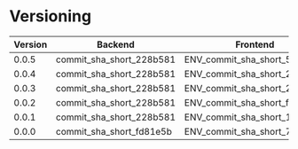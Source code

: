 # Versioning

| Version | Backend                  | Frontend                     | UAT | PROD |
|---------|--------------------------|------------------------------|-----|------|
| 0.0.5   | commit_sha_short_228b581 | ENV_commit_sha_short_55e7954 | ✅   | ✅    |
| 0.0.4   | commit_sha_short_228b581 | ENV_commit_sha_short_27b3d14 |     |      |
| 0.0.3   | commit_sha_short_228b581 | ENV_commit_sha_short_22acec3 |     |      |
| 0.0.2   | commit_sha_short_228b581 | ENV_commit_sha_short_f768e2e |     |      |
| 0.0.1   | commit_sha_short_228b581 | ENV_commit_sha_short_128df49 |     |      |
| 0.0.0   | commit_sha_short_fd81e5b | ENV_commit_sha_short_73d5741 |     |      |
